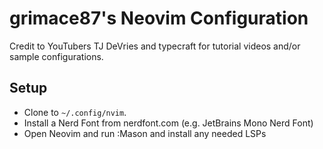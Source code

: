 
# grimace87's Neovim Configuration

Credit to YouTubers TJ DeVries and typecraft for tutorial videos and/or sample configurations.


## Setup

- Clone to `~/.config/nvim`.
- Install a Nerd Font from nerdfont.com (e.g. JetBrains Mono Nerd Font)
- Open Neovim and run :Mason and install any needed LSPs

